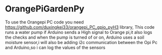 # OrangePiGardenPy

To use the Orangepi PC code you need https://github.com/duxingkei33/orangepi_PC_gpio_pyH3 library,
This code runs a water pump  if Arduino sends a High signal to Orange pi,it also logs the checks and when the pump is turned of or on,
Arduino uses a soil moisture sensor,i will also be adding i2c communication between the Opi Pc and Arduino,so i can log the values of the sensors
